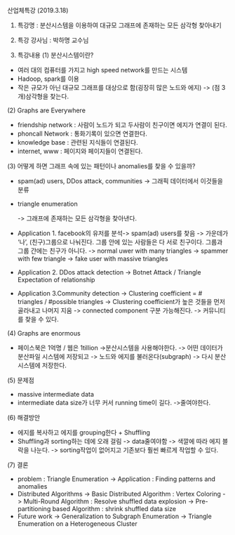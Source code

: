 산업체특강 (2019.3.18)

1. 특강명 : 분산시스템을 이용하여 대규모 그래프에 존재하는 모든 삼각형 찾아내기

2. 특강 강사님 : 박하명 교수님

3. 특강내용
(1) 분산시스템이란?
- 여러 대의 컴퓨터를 가지고 high speed network를 만드는 시스템
- Hadoop, spark를 이용
- 작은 규모가 아닌 대규모 그래프를 대상으로 함(굉장히 많은 노드와 에지)
  -> (점 3개)삼각형을 찾는다.

(2) Graphs are Everywhere
- friendship network : 사람이 노드가 되고 두사람이 친구이면 에지가 연결이 된다.
- phoncall Network : 통화기록이 있으면 연결한다.
- knowledge base : 관련된 지식들이 연결된다.
- internet, www : 페이지와 페이지들이 연결된다.

(3) 어떻게 하면 그래프 속에 있는 패턴이나 anomalies를 찾을 수 있을까?
- spam(ad) users, DDos attack, communities
  -> 그래픽 데이터에서 이것들을 분류
- triangle enumeration

  -> 그래프에 존재하는 모든 삼각형을 찾아낸다.

- Application 1. facebook의 유저를 분석-> spam(ad) users를 찾음
  -> 가운데가 ‘나’, (친구)그룹으로 나눠진다. 그룹 안에 있는 사람들은 다 서로 친구이다.
     그룹과 그룹 간에는 친구가 아니다.
  -> normal uwer with many triangles
  -> spammer with few triangle
  -> fake user with massive triangles

- Application 2. DDos attack detection
  -> Botnet Attack / Triangle Expectation of relationship

- Application 3.Community detection
  -> Clustering coefficient = # triangles / #possible triangles
  -> Clustering coefficient가 높은 것들을 먼저 골라내고 나머지 지움
  -> connected component 구분 가능해진다.
  -> 커뮤니티를 찾을 수 있다.

(4) Graphs are enormous
- 페이스북은 1억명 / 웹은 1tillion
  ->분산시스템을 사용해야한다.
  -> 어떤 데이터가 분산파일 시스템에 저장되고
  -> 노드와 에지를 불러온다(subgraph)
  -> 다시 분산시스템에 저장한다.

(5) 문제점
- massive intermediate data
- intermediate data size가 너무 커서 running time이 길다. ->줄여야한다.

(6) 해결방안
- 에지를 복사하고 에지를 grouping한다 + Shuffling
- Shuffling과 sorting하는 데에 오래 걸림
  -> data줄여야함
  -> 색깔에 따라 에지 블락을 나눈다.
  -> sorting작업이 없어지고 기존보다 훨씬 빠르게 작업할 수 있다.

(7) 결론
- problem : Triangle Enumeration
  -> Application : Finding patterns and anomalies
- Distributed Algorithms
  -> Basic Distributed Algorithm : Vertex Coloring
  -> Multi-Round Algorithm : Resolve shuffled data explosion
  -> Pre-partitioning based Algorithm : shrink shuffled data size
- Future work
  -> Generalization to Subgraph Enumeration
  -> Triangle Enumeration on a Heterogeneous Cluster

